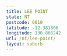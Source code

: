 ```yaml
---
title: LEE POINT
state: NT
postcode: 0810
latitude: -12.381806
longitude: 130.866242
url: /nt/lee-point/
layout: suburb
---
```

